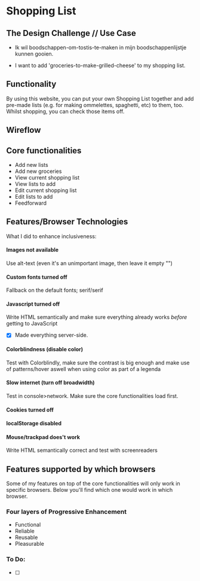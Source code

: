 # Shopping List

## The Design Challenge // Use Case
* Ik wil boodschappen-om-tostis-te-maken in mijn boodschappenlijstje kunnen gooien.

* I want to add 'groceries-to-make-grilled-cheese' to my shopping list.

## Functionality
By using this website, you can put your own Shopping List together and add pre-made lists (e.g. for making ommelettes, spaghetti, etc) to them, too. Whilst shopping, you can check those items off.

## Wireflow

## Core functionalities
* Add new lists
* Add new groceries
* View current shopping list
* View lists to add
* Edit current shopping list
* Edit lists to add
* Feedforward

## Features/Browser Technologies
What I did to enhance inclusiveness:

#### Images not available
Use alt-text (even it's an unimportant image, then leave it empty "")

#### Custom fonts turned off
Fallback on the default fonts; serif/serif

#### Javascript turned off
Write HTML semantically and make sure everything already works *before* getting to JavaScript
- [x] Made everything server-side.

#### Colorblindness (disable color)
Test with Colorblindly, make sure the contrast is big enough and make use of patterns/hover aswell when using color as part of a legenda

#### Slow internet (turn off broadwidth)
Test in console>network. Make sure the core functionalities load first.

#### Cookies turned off

#### localStorage disabled

#### Mouse/trackpad does't work
Write HTML semantically correct and test with screenreaders

## Features supported by which browsers
Some of my features on top of the core functionalities will only work in specific browsers. Below you'll find which one would work in which browser.


### Four layers of Progressive Enhancement
* Functional
* Reliable
* Reusable
* Pleasurable


### To Do:
- [ ]
